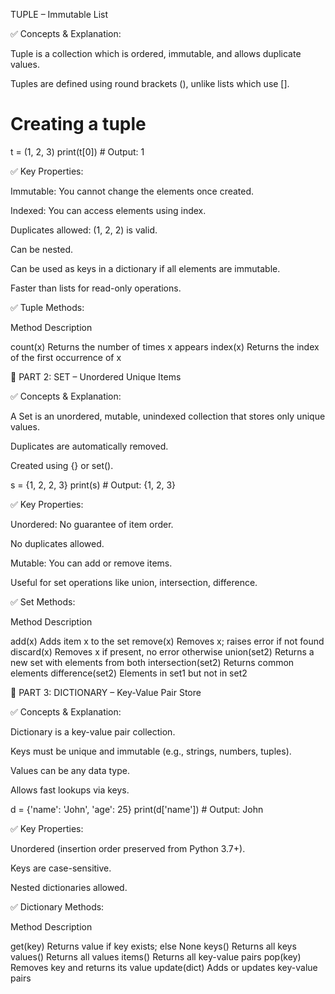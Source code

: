 TUPLE – Immutable List

✅ Concepts & Explanation:

Tuple is a collection which is ordered, immutable, and allows duplicate values.

Tuples are defined using round brackets (), unlike lists which use [].


# Creating a tuple
t = (1, 2, 3)
print(t[0])  # Output: 1

✅ Key Properties:

Immutable: You cannot change the elements once created.

Indexed: You can access elements using index.

Duplicates allowed: (1, 2, 2) is valid.

Can be nested.

Can be used as keys in a dictionary if all elements are immutable.

Faster than lists for read-only operations.


✅ Tuple Methods:

Method	Description

count(x)	Returns the number of times x appears
index(x)	Returns the index of the first occurrence of x


🔹 PART 2: SET – Unordered Unique Items

✅ Concepts & Explanation:

A Set is an unordered, mutable, unindexed collection that stores only unique values.

Duplicates are automatically removed.

Created using {} or set().


s = {1, 2, 2, 3}
print(s)  # Output: {1, 2, 3}

✅ Key Properties:

Unordered: No guarantee of item order.

No duplicates allowed.

Mutable: You can add or remove items.

Useful for set operations like union, intersection, difference.


✅ Set Methods:

Method	Description

add(x)	Adds item x to the set
remove(x)	Removes x; raises error if not found
discard(x)	Removes x if present, no error otherwise
union(set2)	Returns a new set with elements from both
intersection(set2)	Returns common elements
difference(set2)	Elements in set1 but not in set2



🔹 PART 3: DICTIONARY – Key-Value Pair Store

✅ Concepts & Explanation:

Dictionary is a key-value pair collection.

Keys must be unique and immutable (e.g., strings, numbers, tuples).

Values can be any data type.

Allows fast lookups via keys.


d = {'name': 'John', 'age': 25}
print(d['name'])  # Output: John

✅ Key Properties:

Unordered (insertion order preserved from Python 3.7+).

Keys are case-sensitive.

Nested dictionaries allowed.


✅ Dictionary Methods:

Method	Description

get(key)	Returns value if key exists; else None
keys()	Returns all keys
values()	Returns all values
items()	Returns all key-value pairs
pop(key)	Removes key and returns its value
update(dict)	Adds or updates key-value pairs

